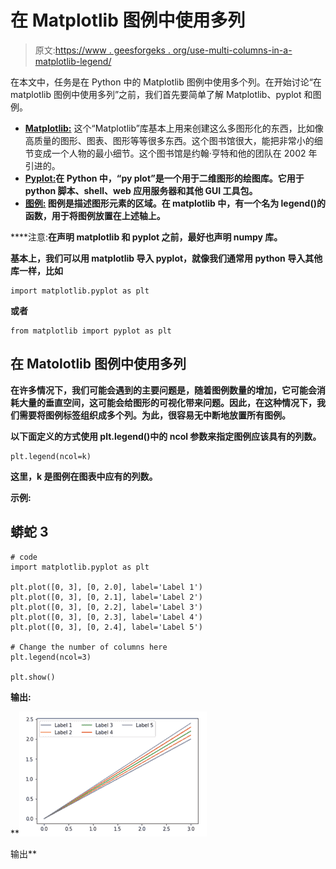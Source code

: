 # 在 Matplotlib 图例中使用多列

> 原文:[https://www . geesforgeks . org/use-multi-columns-in-a-matplotlib-legend/](https://www.geeksforgeeks.org/use-multiple-columns-in-a-matplotlib-legend/)

在本文中，任务是在 Python 中的 Matplotlib 图例中使用多个列。在开始讨论“在 matplotlib 图例中使用多列”之前，我们首先要简单了解 Matplotlib、pyplot 和图例。

*   [**Matplotlib:**](https://www.geeksforgeeks.org/python-introduction-matplotlib/) 这个“Matplotlib”库基本上用来创建这么多图形化的东西，比如像高质量的图形、图表、图形等等很多东西。这个图书馆很大，能把非常小的细节变成一个人物的最小细节。这个图书馆是约翰·亨特和他的团队在 2002 年引进的。
*   [**Pyplot:**](https://www.geeksforgeeks.org/pyplot-in-matplotlib/)[](https://www.geeksforgeeks.org/pyplot-in-matplotlib/)**在 Python 中，“py plot”是一个用于二维图形的绘图库。它用于 python 脚本、shell、web 应用服务器和其他 GUI 工具包。**
*   **[**图例:**](https://www.geeksforgeeks.org/html-legend-tag/) 图例是描述图形元素的区域。在 matplotlib 中，有一个名为 legend()的函数，用于将图例放置在上述轴上。**

****注意:**在声明 matplotlib 和 pyplot 之前，最好也声明 numpy 库。**

**基本上，我们可以用 matplotlib 导入 pyplot，就像我们通常用 python 导入其他库一样，比如**

```
import matplotlib.pyplot as plt
```

**或者**

```
from matplotlib import pyplot as plt
```

## ****在 Matolotlib 图例中使用多列****

**在许多情况下，我们可能会遇到的主要问题是，随着图例数量的增加，它可能会消耗大量的垂直空间，这可能会给图形的可视化带来问题。因此，在这种情况下，我们需要将图例标签组织成多个列。为此，很容易无中断地放置所有图例。**

**以下面定义的方式使用 plt.legend()中的 ncol 参数来指定图例应该具有的列数。**

```
plt.legend(ncol=k)
```

**这里，k 是图例在图表中应有的列数。**

****示例:****

## **蟒蛇 3**

```
# code
import matplotlib.pyplot as plt

plt.plot([0, 3], [0, 2.0], label='Label 1')
plt.plot([0, 3], [0, 2.1], label='Label 2')
plt.plot([0, 3], [0, 2.2], label='Label 3')
plt.plot([0, 3], [0, 2.3], label='Label 4')
plt.plot([0, 3], [0, 2.4], label='Label 5')

# Change the number of columns here
plt.legend(ncol=3)

plt.show()
```

****输出:****

**![](img/8cbf593fe06ae2cdb83c724bc01eb164.png)

输出**